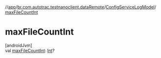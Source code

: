 //[app](../../../index.md)/[br.com.autotrac.testnanoclient.dataRemote](../index.md)/[ConfigServiceLogModel](index.md)/[maxFileCountInt](max-file-count-int.md)

# maxFileCountInt

[androidJvm]\
val [maxFileCountInt](max-file-count-int.md): [Int](https://kotlinlang.org/api/latest/jvm/stdlib/kotlin/-int/index.html)?

